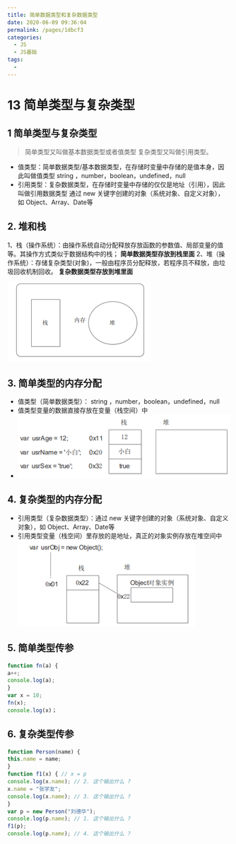 ```yaml
---
title: 简单数据类型和复杂数据类型
date: 2020-06-09 09:36:04
permalink: /pages/1dbcf3
categories: 
  - JS
  - JS基础
tags: 
  - 
---
```

# 13 简单类型与复杂类型

## 1 简单类型与复杂类型

>简单类型又叫做基本数据类型或者值类型
>复杂类型又叫做引用类型。
* 值类型：简单数据类型/基本数据类型，在存储时变量中存储的是值本身，因此叫做值类型
string ，number，boolean，undefined，null
* 引用类型：复杂数据类型，在存储时变量中存储的仅仅是地址（引用），因此叫做引用数据类型
通过 new 关键字创建的对象（系统对象、自定义对象），如 Object、Array、Date等

## 2. 堆和栈

1、栈（操作系统）：由操作系统自动分配释放存放函数的参数值、局部变量的值等。其操作方式类似于数据结构中的栈；
**简单数据类型存放到栈里面**
2、堆（操作系统）：存储复杂类型(对象)，一般由程序员分配释放，若程序员不释放，由垃圾回收机制回收。
**复杂数据类型存放到堆里面**

![j29](../img/j29.png)

## 3. 简单类型的内存分配

* 值类型（简单数据类型）： string ，number，boolean，undefined，null
* 值类型变量的数据直接存放在变量（栈空间）中
* ![j30](../img/j30.png)

## 4. 复杂类型的内存分配
* 引用类型（复杂数据类型）：通过 new 关键字创建的对象（系统对象、自定义对象），如 Object、Array、Date等
* 引用类型变量（栈空间）里存放的是地址，真正的对象实例存放在堆空间中
![j31](../img/j31.png)

## 5. 简单类型传参
```js
function fn(a) {
a++;
console.log(a);
}
var x = 10;
fn(x);
console.log(x)；

```
## 6. 复杂类型传参

```js
function Person(name) {
this.name = name;
}
function f1(x) { // x = p
console.log(x.name); // 2. 这个输出什么 ?
x.name = "张学友";
console.log(x.name); // 3. 这个输出什么 ?
}
var p = new Person("刘德华");
console.log(p.name); // 1. 这个输出什么 ?
f1(p);
console.log(p.name); // 4. 这个输出什么 ?
```

